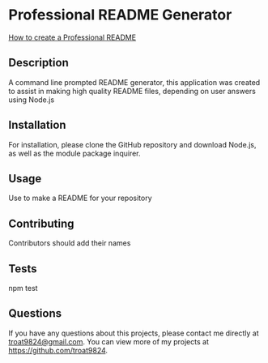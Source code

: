 # Professional README Generator

[How to create a Professional README](https://coding-boot-camp.github.io/full-stack/github/professional-readme-guide)

## Description
A command line prompted README generator, this application was created to assist in making high quality README files, depending on user answers using Node.js

## Installation
For installation, please clone the GitHub repository and download Node.js, as well as the module package inquirer.

## Usage
Use to make a README for your repository

## Contributing
Contributors should add their names

## Tests
npm test

## Questions
If you have any questions about this projects, please contact me directly at troat9824@gmail.com. You can view more of my projects at https://github.com/troat9824.